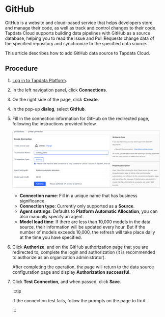 # GitHub

GitHub is a website and cloud-based service that helps developers store and manage their code, as well as track and control changes to their code. Tapdata Cloud supports building data pipelines with GitHub as a source database, helping you to read the Issue and Pull Requests change data of the specified repository and synchronize to the specified data source. 

This article describes how to add GitHub data source to Tapdata Cloud.



## Procedure

1. [Log in to Tapdata Platform](../../user-guide/log-in.md).

2. In the left navigation panel, click **Connections**.

3. On the right side of the page, click **Create**.

4. In the pop-up **dialog**, select **GitHub**.

5. Fill in the connection information for GitHub on the redirected page, following the instructions provided below.

   ![GitHub Connection Settings](../../images/github_connection_setting.png)

   * **Connection name**: Fill in a unique name that has business significance.
   * **Connection type**: Currently only supported as a **Source**.
   * **Agent settings**: Defaults to **Platform Automatic Allocation**, you can also manually specify an agent.
   * **Model load time**: If there are less than 10,000 models in the data source, their information will be updated every hour. But if the number of models exceeds 10,000, the refresh will take place daily at the time you have specified.

6. Click **Authorize**, and on the GitHub authorization page that you are redirected to, complete the login and authorization (it is recommended to authorize as an organization administrator).

   After completing the operation, the page will return to the data source configuration page and display **Authorization successful**.

7. Click **Test Connection**, and when passed, click **Save**.

   :::tip

   If the connection test fails, follow the prompts on the page to fix it.

   :::

